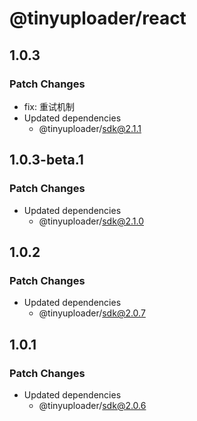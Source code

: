 # @tinyuploader/react

## 1.0.3

### Patch Changes

- fix: 重试机制
- Updated dependencies
  - @tinyuploader/sdk@2.1.1

## 1.0.3-beta.1

### Patch Changes

- Updated dependencies
  - @tinyuploader/sdk@2.1.0

## 1.0.2

### Patch Changes

- Updated dependencies
  - @tinyuploader/sdk@2.0.7

## 1.0.1

### Patch Changes

- Updated dependencies
  - @tinyuploader/sdk@2.0.6
